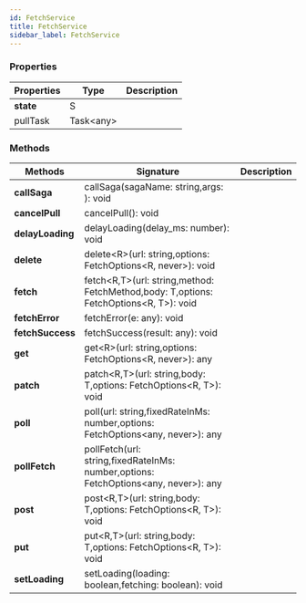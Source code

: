 ```yaml
---
id: FetchService
title: FetchService
sidebar_label: FetchService
---
```




### Properties

| Properties | Type | Description |
| --------- | ---- | ----------- |
| **state** | S |  |
| pullTask | Task<any\> |  |


### Methods

| Methods | Signature | Description |
| --------- | ---- | ----------- |
| **callSaga** | callSaga(sagaName: string,args: ): void |  |
| **cancelPull** | cancelPull(): void |  |
| **delayLoading** | delayLoading(delay_ms: number): void |  |
| **delete** | delete<R\>(url: string,options: FetchOptions<R, never\>): void |  |
| **fetch** | fetch<R,T\>(url: string,method: FetchMethod,body: T,options: FetchOptions<R, T\>): void |  |
| **fetchError** | fetchError(e: any): void |  |
| **fetchSuccess** | fetchSuccess(result: any): void |  |
| **get** | get<R\>(url: string,options: FetchOptions<R, never\>): any |  |
| **patch** | patch<R,T\>(url: string,body: T,options: FetchOptions<R, T\>): void |  |
| **poll** | poll(url: string,fixedRateInMs: number,options: FetchOptions<any, never\>): any |  |
| **pollFetch** | pollFetch(url: string,fixedRateInMs: number,options: FetchOptions<any, never\>): any |  |
| **post** | post<R,T\>(url: string,body: T,options: FetchOptions<R, T\>): void |  |
| **put** | put<R,T\>(url: string,body: T,options: FetchOptions<R, T\>): void |  |
| **setLoading** | setLoading(loading: boolean,fetching: boolean): void |  |
